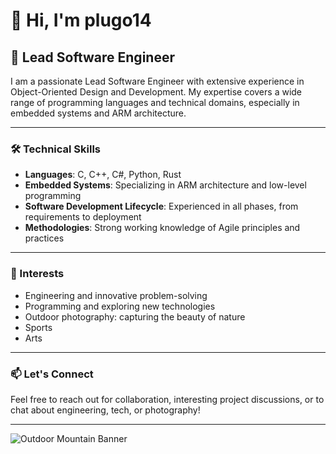 # 👋 Hi, I'm plugo14

## 🚀 Lead Software Engineer

I am a passionate Lead Software Engineer with extensive experience in Object-Oriented Design and Development. My expertise covers a wide range of programming languages and technical domains, especially in embedded systems and ARM architecture.

---

### 🛠️ Technical Skills

- **Languages**: C, C++, C#, Python, Rust
- **Embedded Systems**: Specializing in ARM architecture and low-level programming
- **Software Development Lifecycle**: Experienced in all phases, from requirements to deployment
- **Methodologies**: Strong working knowledge of Agile principles and practices

---

### 🌟 Interests

- Engineering and innovative problem-solving
- Programming and exploring new technologies
- Outdoor photography: capturing the beauty of nature
- Sports
- Arts

---

### 📫 Let's Connect

Feel free to reach out for collaboration, interesting project discussions, or to chat about engineering, tech, or photography!

---

![Outdoor Mountain Banner](images/jobos.jpg) <!-- Change or remove this banner image as desired -->
